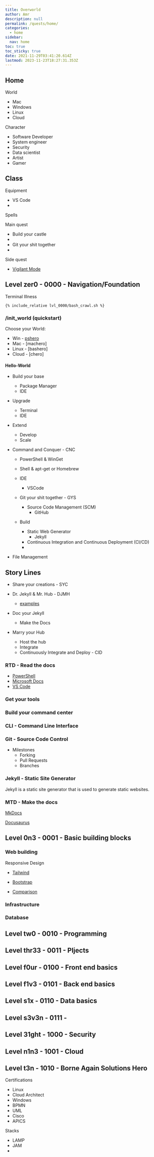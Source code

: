 ```yaml
---
title: Overworld
author: Amr
description: null
permalink: /quests/home/
categories:
  - home
sidebar:
  nav: home
toc: true
toc_sticky: true
date: 2021-11-29T03:41:20.614Z
lastmod: 2023-11-23T18:27:31.353Z
---
```


## Home

World
- Mac
- Windows
- Linux
- Cloud

Character
- Software Developer
- System engineer
- Security
- Data scientist
- Artist
- Gamer

Class
- 

Equipment
- VS Code
- 
Spells



Main quest
- Build your castle
- 
- Git your shit together
- 

Side quest

- [Vigilant Mode](https://docs.github.com/en/authentication/managing-commit-signature-verification/displaying-verification-statuses-for-all-of-your-commits)


## Level zer0   - 0000 - Navigation/Foundation




Terminal Illness

```shell
{% include_relative lvl_0000/bash_crawl.sh %}
```

### /init_world (quickstart)

Choose your World:

- Win - [pshero](it-journey-docs/notes/init-world/pshero.ipynb)
- Mac - [machero]
- Linux - [bashero]
- Cloud - [chero]

#### Hello-World

- Build your base
  - Package Manager
  - IDE
- Upgrade
  - Terminal
  - IDE
- Extend
  - Develop
  - Scale

- Command and Conquer - CNC
  - PowerShell & WinGet
  - Shell & apt-get or Homebrew

  - IDE
    - VSCode
  - Git your shit together - GYS
    - Source Code Management (SCM)
      - GitHub
  - Build
    - Static Web Generator
      - Jekyll
    - Continuous Integration and Continuous Deployment (CI/CD)
    - 

- File Management



## Story Lines

- Share your creations - SYC


- Dr. Jekyll & Mr. Hub - DJMH
  - [examples](https://github.com/collections/github-pages-examples)
- Doc your Jekyll
  - Make the Docs
- Marry your Hub
  - Host the hub
  - Integrate
  - Continuously Integrate and Deploy - CID

### RTD - Read the docs

- [PowerShell](https://docs.microsoft.com/en-us/powershell/)
- [Microsoft Docs](https://docs.microsoft.com/en-us/documentation/)
- [VS Code](https://code.visualstudio.com/docs)

### Get your tools

### Build your command center

### CLI - Command Line Interface

### Git - Source Code Control

- Milestones
  - Forking
  - Pull Requests
  - Branches

### Jekyll - Static Site Generator

Jekyll is a static site generator that is used to generate static websites.

### MTD - Make the docs

[MkDocs](https://www.mkdocs.org/)

[Docusaurus](https://docusaurus.io/)

## Level 0n3    - 0001 - Basic building blocks

### Web building

Responsive Design
- [Tailwind](https://tailwindcss.com/docs/installation)
- [Bootstrap](https://getbootstrap.com/)

- [Comparison](https://blog.logrocket.com/tailwind-css-vs-bootstrap-ui-kits/)

### Infrastructure

### Database

## Level tw0    - 0010 - Programming

## Level thr33  - 0011 - PIjects

## Level f0ur   - 0100 - Front end basics

## Level f1v3   - 0101 - Back end basics

## Level s1x    - 0110 - Data basics

## Level s3v3n  - 0111 -

## Level 31ght  - 1000 - Security

## Level n1n3   - 1001 - Cloud

## Level t3n    - 1010 - Borne Again Solutions Hero

Certifications
- Linux
- Cloud Architect
- Windows
- BPMN
- UML
- Cisco
- APICS

Stacks
- LAMP
- JAM
- 
